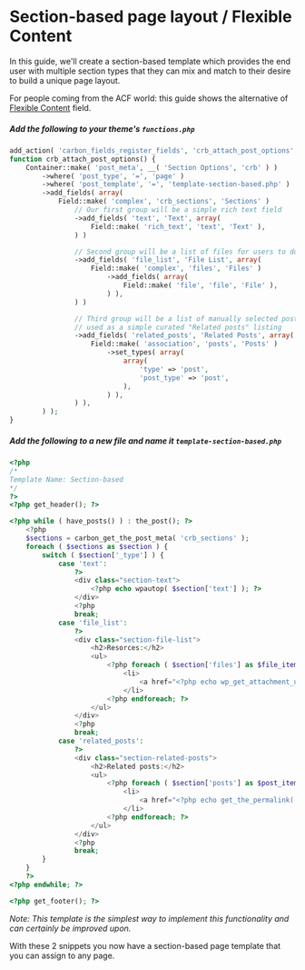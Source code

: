 # Section-based page layout / Flexible Content

In this guide, we'll create a section-based template which provides the end user with multiple section types that they can mix and match to their desire to build a unique page layout.

For people coming from the ACF world: this guide shows the alternative of [Flexible Content](https://www.advancedcustomfields.com/resources/flexible-content/) field. 

##### Add the following to your theme's `functions.php`

```php
add_action( 'carbon_fields_register_fields', 'crb_attach_post_options' );
function crb_attach_post_options() {
    Container::make( 'post_meta', __( 'Section Options', 'crb' ) )
        ->where( 'post_type', '=', 'page' )
        ->where( 'post_template', '=', 'template-section-based.php' )
        ->add_fields( array(
            Field::make( 'complex', 'crb_sections', 'Sections' )
                // Our first group will be a simple rich text field
                ->add_fields( 'text', 'Text', array(
                    Field::make( 'rich_text', 'text', 'Text' ),
                ) )

                // Second group will be a list of files for users to download
                ->add_fields( 'file_list', 'File List', array(
                    Field::make( 'complex', 'files', 'Files' )
                        ->add_fields( array(
                            Field::make( 'file', 'file', 'File' ),
                        ) ),
                ) )

                // Third group will be a list of manually selected posts
                // used as a simple curated "Related posts" listing
                ->add_fields( 'related_posts', 'Related Posts', array(
                    Field::make( 'association', 'posts', 'Posts' )
                        ->set_types( array(
                            array(
                                'type' => 'post',
                                'post_type' => 'post',
                            ),
                        ) ),
                ) ),
        ) );
}
```

##### Add the following to a new file and name it `template-section-based.php`
    
```php
<?php
/*
Template Name: Section-based
*/
?>
<?php get_header(); ?>

<?php while ( have_posts() ) : the_post(); ?>
    <?php
    $sections = carbon_get_the_post_meta( 'crb_sections' );
    foreach ( $sections as $section ) {
        switch ( $section['_type'] ) {
            case 'text':
                ?>
                <div class="section-text">
                    <?php echo wpautop( $section['text'] ); ?>
                </div>
                <?php
                break;
            case 'file_list':
                ?>
                <div class="section-file-list">
                    <h2>Resorces:</h2>
                    <ul>
                        <?php foreach ( $section['files'] as $file_item ) : ?>
                            <li>
                                <a href="<?php echo wp_get_attachment_url( $file_item['file'] ); ?>" target="_blank"><?php echo get_the_title( $file_item['file'] ); ?></a>
                            </li>
                        <?php endforeach; ?>
                    </ul>
                </div>
                <?php
                break;
            case 'related_posts':
                ?>
                <div class="section-related-posts">
                    <h2>Related posts:</h2>
                    <ul>
                        <?php foreach ( $section['posts'] as $post_item ) : ?>
                            <li>
                                <a href="<?php echo get_the_permalink( $post_item['id'] ); ?>"><?php echo get_the_title( $post_item['id'] ); ?></a>
                            </li>
                        <?php endforeach; ?>
                    </ul>
                </div>
                <?php
                break;
        }
    }
    ?>
<?php endwhile; ?>

<?php get_footer(); ?>
```

_Note: This template is the simplest way to implement this functionality and can certainly be improved upon._

With these 2 snippets you now have a section-based page template that you can assign to any page.